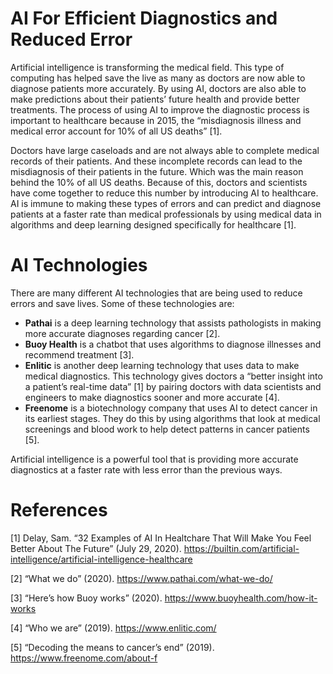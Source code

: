 # AI For Efficient Diagnostics and Reduced Error
Artificial intelligence is transforming the medical field. This type of computing has helped save the live as many as doctors are now able to diagnose patients more accurately. By using AI, doctors are also able to make predictions about their patients’ future health and provide better treatments. The process of using AI to improve the diagnostic process is important to healthcare because in 2015, the “misdiagnosis illness and medical error account for 10% of all US deaths” [1].

Doctors have large caseloads and are not always able to complete medical records of their patients. And these incomplete records can lead to the misdiagnosis of their patients in the future.  Which was the main reason behind the 10% of all US deaths. Because of this, doctors and scientists have come together to reduce this number by introducing AI to healthcare. AI is immune to making these types of errors and can predict and diagnose patients at a faster rate than medical professionals by using medical data in algorithms and deep learning designed specifically for healthcare [1].

# AI Technologies
There are many different AI technologies that are being used to reduce errors and save lives. Some of these technologies are:
  * **Pathai** is a deep learning technology that assists pathologists in making more accurate diagnoses regarding cancer [2].
  *	**Buoy Health** is a chatbot that uses algorithms to diagnose illnesses and recommend treatment [3].
  *	**Enlitic** is another deep learning technology that uses data to make medical diagnostics. This technology gives doctors a “better insight into a patient’s real-time data” [1] by pairing doctors with data scientists and engineers to make diagnostics sooner and more accurate [4].
  *	**Freenome** is a biotechnology company that uses AI to detect cancer in its earliest stages. They do this by using algorithms that look at medical screenings and blood work to help detect patterns in cancer patients [5].

Artificial intelligence is a powerful tool that is providing more accurate diagnostics at a faster rate with less error than the previous ways. 

# References
[1] Delay, Sam. “32 Examples of AI In Healtchare That Will Make You Feel Better About The Future” (July 29, 2020). https://builtin.com/artificial-intelligence/artificial-intelligence-healthcare  

[2] “What we do” (2020). https://www.pathai.com/what-we-do/

[3] “Here’s how Buoy works” (2020). https://www.buoyhealth.com/how-it-works

[4] “Who we are” (2019). https://www.enlitic.com/ 

[5] “Decoding the means to cancer’s end” (2019). https://www.freenome.com/about-f 
